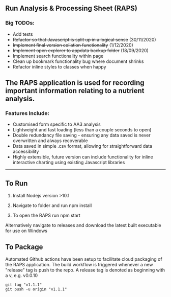 ## Run Analysis & Processing Sheet (RAPS)

### Big TODOs:
- Add tests 
- ~~Refactor so that Javascript is split up in a logical sense~~ (30/11/2020)
- ~~Implement final version collation functionality~~ (1/12/2020)
- ~~Implement open explorer to appdata backup folder~~ (18/09/2020)
- Implement search functionality within page
- Clean up bookmark functionality bug where document shrinks
- Refactor inline styles to classes when happy 



## The RAPS application is used for recording important information relating to a nutrient analysis.

### Features Include:
- Customised form specific to AA3 analysis
- Lightweight and fast loading (less than a couple seconds to open)
- Double redundancy file saving - ensuring any data saved is never overwritten and always recoverable
- Data saved in simple .csv format, allowing for straightforward data accessibility
- Highly extensible, future version can include functionality for inline interactive charting using existing Javascript libraries

---

## To Run

1. Install Nodejs version >10.1

2. Navigate to folder and run npm install 

3. To open the RAPS run npm start

Alternatively navigate to releases and download the latest built executable for use on Windows

## To Package
Automated Github actions have been setup to facilitate cloud packaging of the RAPS application. The build workflow is triggered whenever a new "release" tag is push to the repo. A release tag is denoted as beginning with a v, e.g. v0.0.10

```
git tag "v1.1.1"
git push -u origin "v1.1.1"
```